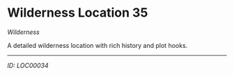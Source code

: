 # Wilderness Location 35

*Wilderness*

A detailed wilderness location with rich history and plot hooks.

---
*ID: LOC00034*